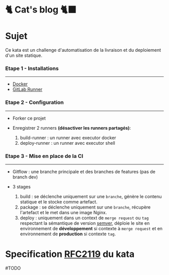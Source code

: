 # 🐈 **Cat's blog** 🐈‍⬛

# Sujet

Ce kata est un challenge d'automatisation de la livraison et du deploiement d'un site statique.
 

### Etape 1 - Installations
___
- [Docker](https://docs.docker.com/get-docker/) 
- [GitLab Runner](https://docs.gitlab.com/runner/install/)

### Etape 2 - Configuration
___
- Forker ce projet 
- Enregistrer 2 runners **(désactiver les runners partagés)**: 

    1. build-runner  : un runner avec executor docker
    2. deploy-runner : un runner avec executor shell

### Etape 3 - Mise en place de la CI
___
- Gitflow : une branche principale et des branches de features (pas de branch dev)
- 3 stages 

    1. build   : se déclenche uniquement sur une `branche`, génère le contenu statique et le stocke comme artefact.
    2. package : se déclenche uniquement sur une `branche`, récupère l'artefact et le met dans une image Nginx.
    3. deploy  : uniquement dans un context de `merge request` ou `tag` respectant la sémantique de version [semver](https://semver.org/lang/fr), déploie le site en environnement de **développement** si contexte à `merge request` et en environnement de **production** si contexte `tag`.


# Specification [RFC2119](https://microformats.org/wiki/rfc-2119-fr) du kata

#TODO